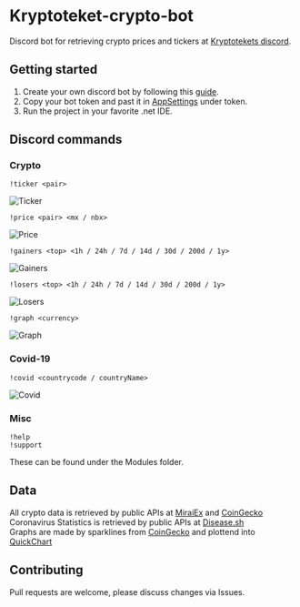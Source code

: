 # Kryptoteket-crypto-bot
Discord bot for retrieving crypto prices and tickers at [Kryptotekets discord](https://discord.gg/heWSa5n).

## Getting started

1. Create your own discord bot by following this [guide](https://discordpy.readthedocs.io/en/latest/discord.html).
2. Copy your bot token and past it in [AppSettings](https://github.com/loekensgard/kryptoteket-crypto-bot/blob/master/Kryptoteket.Bot/appsettings.json) under token.
3. Run the project in your favorite .net IDE.

## Discord commands

### Crypto

```
!ticker <pair>
```
![Ticker](https://i.imgur.com/pizNUcY.png)
```
!price <pair> <mx / nbx>
```
![Price](https://i.imgur.com/2IJk6QH.png)
```
!gainers <top> <1h / 24h / 7d / 14d / 30d / 200d / 1y>
```
![Gainers](https://i.imgur.com/8rT0LnB.png)
```
!losers <top> <1h / 24h / 7d / 14d / 30d / 200d / 1y>
```
![Losers](https://i.imgur.com/z8Cz5Oz.png)
```
!graph <currency>
```
![Graph](https://i.imgur.com/8ZFIQuq.png)

### Covid-19
```
!covid <countrycode / countryName>
```
![Covid](https://i.imgur.com/l9yNUIK.png)

### Misc

```
!help
!support
```

These can be found under the Modules folder.

## Data
All crypto data is retrieved by public APIs at [MiraiEx](https://developers.miraiex.com/) and [CoinGecko](https://www.coingecko.com/)\
Coronavirus Statistics is retrieved by public APIs at [Disease.sh](https://disease.sh/docs/)\
Graphs are made by sparklines from [CoinGecko](https://www.coingecko.com/) and plottend into [QuickChart](https://quickchart.io/)

## Contributing
Pull requests are welcome, please discuss changes via Issues. 
